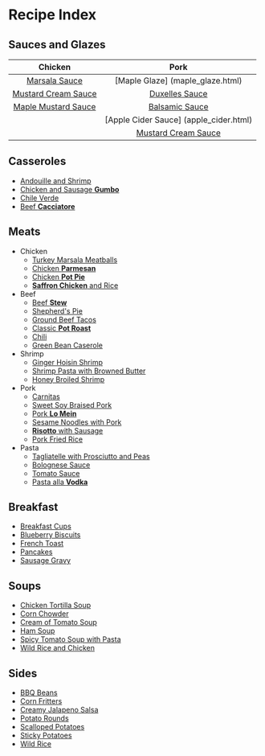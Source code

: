 # Recipe Index

## Sauces and Glazes


| Chicken         | Pork             |
| :-------:       | :----:           |
| [Marsala Sauce](marsala_sauce.html)   | [Maple Glaze] (maple_glaze.html)     |
| [Mustard Cream Sauce](mustard_cream_sauce.html)   | [Duxelles Sauce](duxelles_sauce.html)   |
| [Maple Mustard Sauce](maple_mustard.html) | [Balsamic Sauce](balsamic_sauce.html) |
|  | [Apple Cider Sauce] (apple_cider.html) |
                                            | [Mustard Cream Sauce](mustard_cream_sauce.html) |



## Casseroles
* [Andouille and Shrimp](andouille_shrimp.html)
* [Chicken and Sausage **Gumbo**](chicken_sausage_gumbo.html)
* [Chile Verde](chile_verde.html)
* [Beef **Cacciatore**](beef_cacciatore.html)

## Meats
* Chicken
  * [Turkey Marsala Meatballs](marsala_meatballs.html)
  * [Chicken **Parmesan**](chicken_parm.html)
  * [Chicken **Pot Pie**](chicken_pot_pie.html)
  * [**Saffron Chicken** and Rice](saffron_chicken.html)
* Beef
  * [Beef **Stew**](beef_stew.html)
  * [Shepherd's Pie](shepherds_pie.html)
  * [Ground Beef Tacos](ground_beef_tacos.html)
  * [Classic **Pot Roast**](pot_roast.html)
  * [Chili](chili.html)
  * [Green Bean Caserole](green_bean_caserole.html)
* Shrimp
  * [Ginger Hoisin Shrimp](ginger_hoisin_shrimp.html)
  * [Shrimp Pasta with Browned Butter](shrimp_browned_butter.html)
  * [Honey Broiled Shrimp](honey_broiled_shrimp.html)
* Pork
  * [Carnitas](carnitas.html)
  * [Sweet Soy Braised Pork](sweet_soy_pork.html)
  * [Pork **Lo Mein**](pork_lo_mein.html)
  * [Sesame Noodles with Pork](sesame_pork_noodles.html)
  * [**Risotto** with Sausage](risotto_with_sausage.html)
  * [Pork Fried Rice](pork_fried_rice.html)
* Pasta
  * [Tagliatelle with Prosciutto and Peas](tagliatelle_peas.html)
  * [Bolognese Sauce](bolognese_sauce.html)
  * [Tomato Sauce](tomato_sauce.html)
  * [Pasta alla **Vodka**](pasta_vodka.html)


## Breakfast
  * [Breakfast Cups](breakfast_cups.html)
  * [Blueberry Biscuits](blueberry_biscuits.html)
  * [French Toast](french_toast.html)
  * [Pancakes](pancakes.html)
  * [Sausage Gravy](sausage_gravy.html)

  
 
## Soups
* [Chicken Tortilla Soup](tortilla_soup.html)
* [Corn Chowder](corn_chowder.html)
* [Cream of Tomato Soup](tomato_soup.html)
* [Ham Soup](ham_soup.html)
* [Spicy Tomato Soup with Pasta](spicy_tomato_soup.html)
* [Wild Rice and Chicken](wild_rice_soup.html)


## Sides

  * [BBQ Beans](bbq_beans.html)
  * [Corn Fritters](corn_fritters.html)
  * [Creamy Jalapeno Salsa](creamy_jalapeno.html)
  * [Potato Rounds](potato_rounds.html)
  * [Scalloped Potatoes](scalloped_potatoes.html)
  * [Sticky Potatoes](sticky_potatoes.html)
  * [Wild Rice](wild_rice.html)
